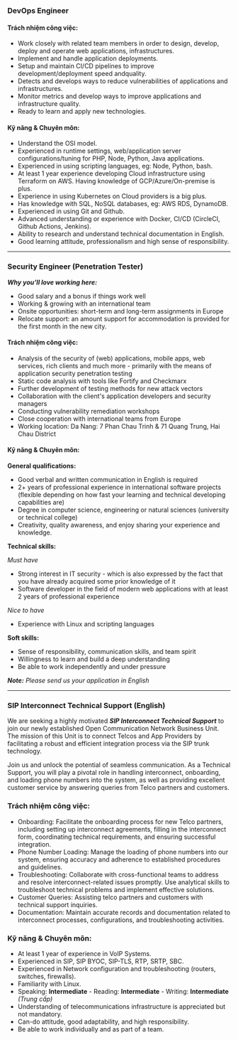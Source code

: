 ### DevOps Engineer

#### Trách nhiệm công việc:

- Work closely with related team members in order to design, develop, deploy and operate web applications, infrastructures.
- Implement and handle application deployments.
- Setup and maintain CI/CD pipelines to improve development/deployment speed andquality.
- Detects and develops ways to reduce vulnerabilities of applications and infrastructures.
- Monitor metrics and develop ways to improve applications and infrastructure quality.
- Ready to learn and apply new technologies.

#### Kỹ năng & Chuyên môn:

- Understand the OSI model.
- Experienced in runtime settings, web/application server configurations/tuning for PHP, Node, Python, Java applications.
- Experienced in using scripting languages, eg: Node, Python, bash.
- At least 1 year experience developing Cloud infrastructure using Terraform on AWS. Having knowledge of GCP/Azure/On-premise is plus.
- Experience in using Kubernetes on Cloud providers is a big plus.
- Has knowledge with SQL, NoSQL databases, eg: AWS RDS, DynamoDB.
- Experienced in using Git and Github.
- Advanced understanding or experience with Docker, CI/CD (CircleCI, Github Actions, Jenkins).
- Ability to research and understand technical documentation in English.
- Good learning attitude, professionalism and high sense of responsibility.

---
### Security Engineer (Penetration Tester)

**_Why you’ll love working here:_**

- Good salary and a bonus if things work well 
- Working & growing with an international team
- Onsite opportunities: short-term and long-term assignments in Europe
- Relocate support: an amount support for accommodation is provided for the first month in the new city.

#### Trách nhiệm công việc:

- Analysis of the security of (web) applications, mobile apps, web services, rich clients and much more - primarily with the means of application security penetration testing
- Static code analysis with tools like Fortify and Checkmarx
- Further development of testing methods for new attack vectors
- Collaboration with the client's application developers and security managers
- Conducting vulnerability remediation workshops
- Close cooperation with international teams from Europe
- Working location: Da Nang: 7 Phan Chau Trinh & 71 Quang Trung, Hai Chau District

#### Kỹ năng & Chuyên môn:

**General qualifications:**

- Good verbal and written communication in English is required
- 2+ years of professional experience in international software projects (flexible depending on how fast your learning and technical developing capabilities are)
- Degree in computer science, engineering or natural sciences (university or technical college)
- Creativity, quality awareness, and enjoy sharing your experience and knowledge.

**Technical skills:**

_Must have_
- Strong interest in IT security - which is also expressed by the fact that you have already acquired some prior knowledge of it
- Software developer in the field of modern web applications with at least 2 years of professional experience

_Nice to have_
- Experience with Linux and scripting languages

**Soft skills:**

- Sense of responsibility, communication skills, and team spirit
- Willingness to learn and build a deep understanding
- Be able to work independently and under pressure

***Note:** Please send us your application in English*

---

### SIP Interconnect Technical Support (English)

We are seeking a highly motivated **_SIP Interconnect Technical Support_** to join our newly established Open Communication Network Business Unit. The mission of this Unit is to connect Telcos and App Providers by facilitating a robust and efficient integration process via the SIP trunk technology.

Join us and unlock the potential of seamless communication. As a Technical Support, you will play a pivotal role in handling interconnect, onboarding, and loading phone numbers into the system, as well as providing excellent customer service by answering queries from Telco partners and customers.

### Trách nhiệm công việc:

- Onboarding: Facilitate the onboarding process for new Telco partners, including setting up interconnect agreements, filling in the interconnect form, coordinating technical requirements, and ensuring successful integration.
- Phone Number Loading: Manage the loading of phone numbers into our system, ensuring accuracy and adherence to established procedures and guidelines.
- Troubleshooting: Collaborate with cross-functional teams to address and resolve interconnect-related issues promptly. Use analytical skills to troubleshoot technical problems and implement effective solutions.
- Customer Queries: Assisting telco partners and customers with technical support inquiries.
- Documentation: Maintain accurate records and documentation related to interconnect processes, configurations, and troubleshooting activities.

### Kỹ năng & Chuyên môn:

- At least 1 year of experience in VoIP Systems.
- Experienced in SIP, SIP BYOC, SIP-TLS, RTP, SRTP, SBC.
- Experienced in Network configuration and troubleshooting (routers, switches, firewalls).
- Familiarity with Linux.
- Speaking: **Intermediate** - Reading: **Intermediate** - Writing: **Intermediate** *(Trung cấp)*
- Understanding of telecommunications infrastructure is appreciated but not mandatory.
- Can-do attitude, good adaptability, and high responsibility.
- Be able to work individually and as part of a team.